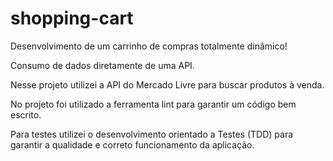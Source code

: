# shopping-cart

Desenvolvimento de um carrinho de compras totalmente dinâmico!

Consumo de dados diretamente de uma API.

Nesse projeto utilizei a API do Mercado Livre para buscar produtos à venda.

No projeto foi utilizado a ferramenta lint para garantir um código bem escrito.

Para testes utilizei o desenvolvimento orientado a Testes (TDD) para garantir a qualidade e correto funcionamento da aplicação.
